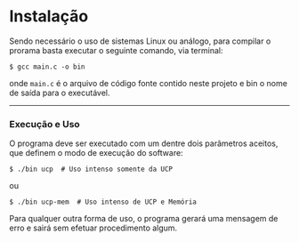 # Instalação

Sendo necessário o uso de sistemas Linux ou análogo, para compilar o prorama basta executar o seguinte comando, via terminal:

	$ gcc main.c -o bin

onde ```main.c``` é o arquivo de código fonte contido neste projeto e bin o nome de saída para o executável.

---

### Execução e Uso

O programa deve ser executado com um dentre dois parâmetros aceitos, que definem o modo de execução do software:

	$ ./bin ucp  # Uso intenso somente da UCP

ou

	$ ./bin ucp-mem  # Uso intenso de UCP e Memória

Para qualquer outra forma de uso, o programa gerará uma mensagem de erro e sairá sem efetuar procedimento algum.
